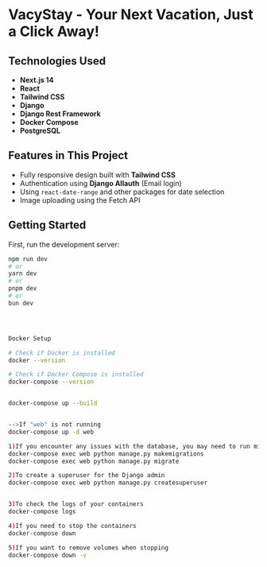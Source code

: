 # VacyStay - Your Next Vacation, Just a Click Away!


## Technologies Used

- **Next.js 14**
- **React**
- **Tailwind CSS**
- **Django**
- **Django Rest Framework**
- **Docker Compose**
- **PostgreSQL**

## Features in This Project

- Fully responsive design built with **Tailwind CSS**
- Authentication using **Django Allauth** (Email login)
- Using `react-date-range` and other packages for date selection
- Image uploading using the Fetch API

## Getting Started

First, run the development server:

```bash
npm run dev
# or
yarn dev
# or
pnpm dev
# or
bun dev




Docker Setup

# Check if Docker is installed
docker --version

# Check if Docker Compose is installed
docker-compose --version


docker-compose up --build


-->If "web" is not running
docker-compose up -d web

1)If you encounter any issues with the database, you may need to run migrations
docker-compose exec web python manage.py makemigrations
docker-compose exec web python manage.py migrate

2)To create a superuser for the Django admin
docker-compose exec web python manage.py createsuperuser


3)To check the logs of your containers
docker-compose logs

4)If you need to stop the containers
docker-compose down

5)If you want to remove volumes when stopping
docker-compose down -v

